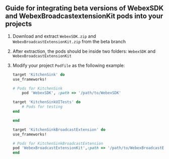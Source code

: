  ## Guide for integrating beta versions of WebexSDK and WebexBroadcastextensionKit pods into your projects
 1. Download and extract `WebexSDK.zip` and `WebexBroadcastExtensionKit.zip` from the beta branch
 2. After extraction, the pods should be inside two folders: `WebexSDK` and `WebexBroadcastExtensionKit`
 3. Modify your project `Podfile` as the following example:

    ```ruby
    target 'KitchenSink' do
    use_frameworks!

    # Pods for KitchenSink
        pod 'WebexSDK', :path => '/path/to/WebexSDK'

    target 'KitchenSinkUITests' do
        # Pods for testing
    end

    end

    target 'KitchenSinkBroadcastExtension' do
    use_frameworks!

    # Pods for KitchenSinkBroadcastExtension 
    pod 'WebexBroadcastExtensionKit',:path => '/path/to/WebexBroadcastExtensionKit'
    end
    ```
